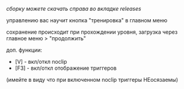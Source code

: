 _сборку можете скачать справа во вкладке releases_

управлению вас научит кнопка "тренировка" в главном меню

сохранение происходит при прохождении уровня, загрузка через главное меню > "продолжить"

доп. функции:
- [V] - вкл/откл noclip
- [F3] - вкл/откл отображение триггеров
  
(имейте в виду что при включенном noclip триггеры НЕосязаемы)
